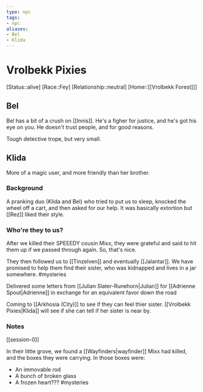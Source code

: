 ```yaml
---
type: npc
tags: 
- npc
aliases:
- Bel
- Klida
---
```


# Vrolbekk Pixies

[Status::alive]
[Race::Fey]
[Relationship::neutral]
[Home::[[Vrolbekk Forest]]]

## Bel

Bel has a bit of a crush on [[Innis]]. He's a figher for justice, and he's got his eye on you. He doesn't trust people, and for good reasons.

Tough detective trope, but very small. 

## Klida 
More of a magic user, and more friendly than her brother. 

### Background
A pranking duo (Klida and Bel) who tried to put us to sleep, knocked the wheel off a cart, and then asked for our help. It was basically extortion but [[Rez]] liked their style. 

### Who're they to us?
After we killed their SPEEEDY cousin Mixx, they were grateful and said to hit them up if we passed through again. So, that's nice.

They then followed us to [[Tinzelven]] and eventually [[Jalantar]]. We have promised to help them find their sister, who was kidnapped and lives in a jar somewhere. #mysteries 

Delivered some letters from [[Julian Slater-Runehorn|Julian]] for [[Adrienne Spout|Adrienne]] in exchange for an equivalent favor down the road

Coming to [[Arkhosia (City)]] to see if they can feel thier sister. [[Vrolbekk Pixies|Klida]] will see if she can tell if her sister is near by.

### Notes 
[[session-0]]

In their little grove, we found a [[Wayfinders|wayfinder]] Mixx had killed, and the boxes they were carrying. In those boxes were:

- An immovable rod
- A bunch of broken glass
- A frozen heart??? #mysteries


